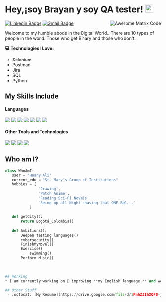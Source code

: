 <h1>Hey,¡soy Brayan y soy QA tester! <img src="https://media.giphy.com/media/hvRJCLFzcasrR4ia7z/giphy.gif" width="25px"> </h1> 

<img src="https://github.com/MarikIshtar007/MarikIshtar007/raw/master/images/matrix.gif" alt="Awesome Matrix Code" align="right" style="max-width: 200%; display: inline-block;" data-target="animated-image.originalImage">

[![Linkedin Badge](https://img.shields.io/badge/-MarinTest98-blue?style=flat-square&logo=Linkedin&logoColor=white&link=https://www.linkedin.com/in/brayan-marin-qatester)](www.linkedin.com/in/brayan-marin-qatester) [![Gmail Badge](https://img.shields.io/badge/-grajalesmarinbrayan@gmail.com-c14438?style=flat-square&logo=Gmail&logoColor=white&link=grajalesmarinbrayan@gmail.com)](grajalesmarinbrayan@gmail.com) 

<p>
	Welcome to my humble abode in the Digital World.. 
	There are 10 types of people in the world. Those who get Binary and those who don't.
	
</p>

<p width="20px"> <b> 💻 Technologies I Love: </b></p >


<ul dir="auto">

<li>Selenium</li>
<li>Postman</li>
<li>Jira</li>
<li>SQL</li>
<li>Python</li>

</ul>

## My Skills Include

<h4> Languages </h4>
<span>
   <img src = 'https://img.shields.io/badge/android%20studio-346ac1?style=for-the-badge&logo=android%20studio&logoColor=white'/> 
   <img src = 'https://img.shields.io/badge/Postman-FF6C37?style=for-the-badge&logo=postman&logoColor=white' /> 
   <img src = 'https://img.shields.io/badge/-selenium-%43B02A?style=for-the-badge&logo=selenium&logoColor=white' /> 
   <img src = 'https://img.shields.io/badge/html5-%23E34F26.svg?style=for-the-badge&logo=html5&logoColor=white' /> 
   <img src = 'https://img.shields.io/badge/python-3670A0?style=for-the-badge&logo=python&logoColor=ffdd54' />
   <img src = 'https://img.shields.io/badge/mysql-4479A1.svg?style=for-the-badge&logo=mysql&logoColor=white'/>
    <img src = 'https://img.shields.io/badge/Arch%20Linux-1793D1?logo=arch-linux&logoColor=fff&style=for-the-badge'/>
	
  </span>

 <h4> Other Tools and Technologies </h4>

 <span>
	 <img src = 'https://img.shields.io/badge/jira-%230A0FFF.svg?style=for-the-badge&logo=jira&logoColor=white'/>
	 <img src = 'https://img.shields.io/badge/Notion-%23000000.svg?style=for-the-badge&logo=notion&logoColor=white'/>
	 <img src = 'https://img.shields.io/badge/-playwright-%232EAD33?style=for-the-badge&logo=playwright&logoColor=white'/>
	 <img src = 'https://img.shields.io/badge/Windows%20Terminal-%234D4D4D.svg?style=for-the-badge&logo=windows-terminal&logoColor=white'/>
 </span>

## Who am I?
 ```python
 class WhoAmI:
 	user = 'Haany Ali'
	current_edu = "St. Mary's Group of Institutions"
	hobbies = [
				'Drawing',
				'Watch Anime',
				'Reading Sci-Fi Novels'
				'Being up all Night chasing that ONE BUG...'
			]
	
	def getCity():
		return Bogotá_Colombia()
	
	def Ambitions():
		Deepen testing languages()
		cybersecurity()
		FinishMyNovel()
 		Exercise()
      		swimming()
		Perform Music()
		
		

## Working
 * I am currently working on 🔭 improving **my English language.** and working to polish my skills in automation.*

## Other Stuff
  - :octocat: [My Resume](https://drive.google.com/file/d/1PnhZJIhXQF8-jQOZLTSOZjn69ZCp5HBK/view?usp=sharing)



